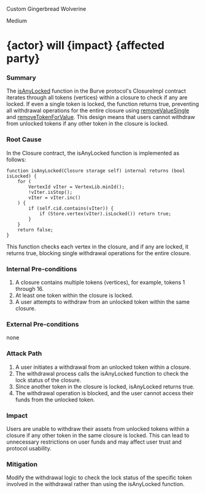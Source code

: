 Custom Gingerbread Wolverine

Medium

# {actor} will {impact} {affected party}

### Summary

The [isAnyLocked](https://github.com/sherlock-audit/2025-04-burve/blob/main/Burve/src/multi/closure/Closure.sol#L879) function in the Burve protocol's ClosureImpl contract iterates through all tokens (vertices) within a closure to check if any are locked. If even a single token is locked, the function returns true, preventing all withdrawal operations for the entire closure using [removeValueSingle](https://github.com/sherlock-audit/2025-04-burve/blob/main/Burve/src/multi/closure/Closure.sol#L252) and [removeTokenForValue](https://github.com/sherlock-audit/2025-04-burve/blob/main/Burve/src/multi/closure/Closure.sol#L343). This design means that users cannot withdraw from unlocked tokens if any other token in the closure is locked.

### Root Cause

In the Closure contract, the isAnyLocked function is implemented as follows:
```solidity
function isAnyLocked(Closure storage self) internal returns (bool isLocked) {
    for (
        VertexId vIter = VertexLib.minId();
        !vIter.isStop();
        vIter = vIter.inc()
    ) {
        if (self.cid.contains(vIter)) {
            if (Store.vertex(vIter).isLocked()) return true;
        }
    }
    return false;
}
```
This function checks each vertex in the closure, and if any are locked, it returns true, blocking single withdrawal operations for the entire closure.

### Internal Pre-conditions

1. A closure contains multiple tokens (vertices), for example, tokens 1 through 16.
2. At least one token within the closure is locked.
3. A user attempts to withdraw from an unlocked token within the same closure.

### External Pre-conditions

none

### Attack Path

1. A user initiates a withdrawal from an unlocked token within a closure.
2. The withdrawal process calls the isAnyLocked function to check the lock status of the closure.
3. Since another token in the closure is locked, isAnyLocked returns true.
4. The withdrawal operation is blocked, and the user cannot access their funds from the unlocked token.

### Impact

Users are unable to withdraw their assets from unlocked tokens within a closure if any other token in the same closure is locked. This can lead to unnecessary restrictions on user funds and may affect user trust and protocol usability.


### Mitigation

Modify the withdrawal logic to check the lock status of the specific token involved in the withdrawal rather than using the isAnyLocked function. 